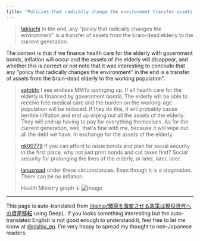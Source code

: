 ```yaml
---
title: "Policies that radically change the environment transfer assets to the current generation"
---
```


> [takiuchi](https://twitter.com/takiuchi/status/1731334473311215870) In the end, any "policy that radically changes the environment" is a transfer of assets from the brain-dead elderly to the current generation.

The context is that if we finance health care for the elderly with government bonds, inflation will occur and the assets of the elderly will disappear, and whether this is correct or not note that it was interesting to conclude that any "policy that radically changes the environment" in the end is a transfer of assets from the brain-dead elderly to the working population".

> [satobtc](https://twitter.com/satobtc/status/1731325696570720687) I see endless MMTs springing up.
>  If all health care for the elderly is financed by government bonds,
>  The elderly will be able to receive free medical care and the burden on the working-age population will be reduced.
>  If they do this, it will probably cause terrible inflation and end up wiping out all the assets of the elderly. They will end up having to pay for everything themselves.
>  As for the current generation, well, that's fine with me, because it will wipe out all the debt we have.
>  In exchange for the assets of the elderly.

> [nk00779](https://twitter.com/nk00779/status/1731328554791796736) If you can afford to issue bonds and plan for social security in the first place, why not just print bonds and cut taxes first?
>  Social security for prolonging the lives of the elderly, or later, later, later.

> [janusroad](https://twitter.com/janusroad/status/1731340558558540074) under these circumstances.
>  Even though it is a stagmation.
>  There can be no inflation.
>
>  Health Ministry graph ↓
>  ![image](https://pbs.twimg.com/media/GAb0-HVbUAAOGGh?format=jpg&name=medium#.png)


---
This page is auto-translated from [/nishio/環境を激変させる政策は現役世代への資産移転](https://scrapbox.io/nishio/環境を激変させる政策は現役世代への資産移転) using DeepL. If you looks something interesting but the auto-translated English is not good enough to understand it, feel free to let me know at [@nishio_en](https://twitter.com/nishio_en). I'm very happy to spread my thought to non-Japanese readers.
